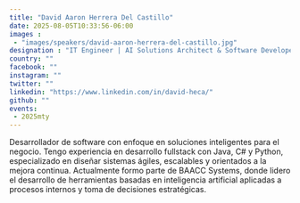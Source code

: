 ```yaml
---
title: "David Aaron Herrera Del Castillo"
date: 2025-08-05T10:33:56-06:00
images : 
 - "images/speakers/david-aaron-herrera-del-castillo.jpg"
designation : "IT Engineer | AI Solutions Architect & Software Developer"
country: ""
facebook: ""
instagram: ""
twitter: ""
linkedin: "https://www.linkedin.com/in/david-heca/"
github: ""
events: 
 - 2025mty
---
```


Desarrollador de software con enfoque en soluciones inteligentes para el negocio.
Tengo experiencia en desarrollo fullstack con Java, C# y Python, especializado en diseñar sistemas ágiles, escalables y orientados a la mejora continua. Actualmente formo parte de BAACC Systems, donde lidero el desarrollo de herramientas basadas en inteligencia artificial aplicadas a procesos internos y toma de decisiones estratégicas.